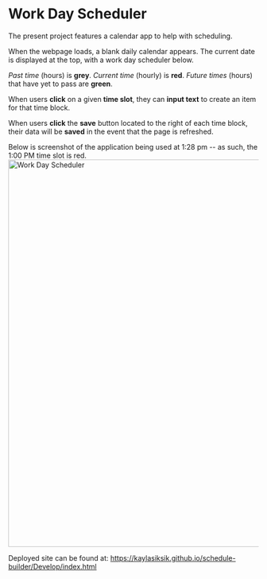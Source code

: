 # Work Day Scheduler

The present project features a calendar app to help with scheduling.

When the webpage loads, a blank daily calendar appears.
The current date is displayed at the top, with a work day scheduler below.

_Past time_ (hours) is **grey**.
_Current time_ (hourly) is **red**.
_Future times_ (hours) that have yet to pass are **green**.

When users **click** on a given **time slot**, they can **input text** to create an item for that time block.

When users **click** the **save** button located to the right of each time block, their data will be **saved** in the event that the page is refreshed.

Below is screenshot of the application being used at 1:28 pm -- as such, the 1:00 PM time slot is red.
 <img width="778" alt="Work Day Scheduler" src="https://user-images.githubusercontent.com/103952366/188503262-df1c164f-7ba5-4f19-aa1e-6bee2eafd3f0.png">

Deployed site can be found at:
https://kaylasiksik.github.io/schedule-builder/Develop/index.html
